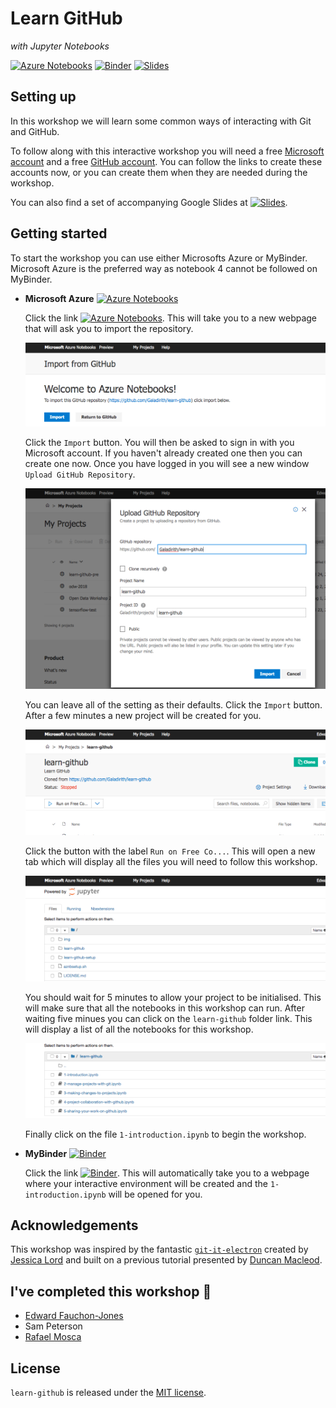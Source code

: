 # Learn GitHub
*with Jupyter Notebooks*

[![Azure Notebooks](https://notebooks.azure.com/launch.png)][azure]
[![Binder](https://mybinder.org/badge.svg)][binder]
[![Slides](https://img.shields.io/badge/slides-learn--github-yellow.svg)][slides]

## Setting up

In this workshop we will learn some common ways of interacting with Git and
GitHub.

To follow along with this interactive workshop you will need a free
[Microsoft account](https://account.microsoft.com/account) and a free
[GitHub account](https://github.com/join). You can follow the links to create
these accounts now, or you can create them when they are needed during the
workshop.

You can also find a set of accompanying Google Slides at
[![Slides](https://img.shields.io/badge/slides-learn--github-yellow.svg)][slides].

## Getting started

To start the workshop you can use either Microsofts Azure or MyBinder.
Microsoft Azure is the preferred way as notebook 4 cannot be followed on
MyBinder.

- **Microsoft Azure** [![Azure Notebooks](https://notebooks.azure.com/launch.png)][azure]  

  Click the link
  [![Azure Notebooks](https://notebooks.azure.com/launch.png)][azure]. This
  will take you to a new webpage that will ask you to import the repository.

  ![](img/azure-init-1.png)

  Click the `Import` button. You will then be asked to sign in with you
  Microsoft account. If you haven't already created one then you can create one
  now. Once you have logged in you will see a new window `Upload GitHub Repository`.

  ![](img/azure-init-2.png)

  You can leave all of the setting as their defaults. Click the `Import`
  button. After a few minutes a new project will be created for you.

  ![](img/azure-init-3.png)

  Click the button with the label `Run on Free Co...`. This will open a
  new tab which will display all the files you will need to follow this
  workshop.

  ![](img/azure-init-4.png)

  You should wait for 5 minutes to allow your project to be initialised.
  This will make sure that all the notebooks in this workshop can run.
  After waiting five minues you can click on the `learn-github` folder
  link. This will display a list of all the notebooks for this workshop.

  ![](img/azure-init-5.png)

  Finally click on the file `1-introduction.ipynb` to begin the workshop.

- **MyBinder** [![Binder](https://mybinder.org/badge.svg)][binder]

  Click the link [![Binder](https://mybinder.org/badge.svg)][binder]. This will
  automatically take you to a webpage where your interactive environment will
  be created and the `1-introduction.ipynb` will be opened for you.

## Acknowledgements

This workshop was inspired by the fantastic
[`git-it-electron`](https://github.com/jlord/git-it-electron) created by
[Jessica Lord](https://github.com/jlord) and built on a previous tutorial
presented by [Duncan Macleod](https://github.com/duncanmmacleod).

## I've completed this workshop 🎉

- [Edward Fauchon-Jones](https://github.com/Galadirith)
- Sam Peterson
- [Rafael Mosca](https://github.com/rfma23)

## License

`learn-github` is released under the [MIT license][license].

[license]: LICENSE.md
[azure]: https://notebooks.azure.com/import/gh/Galadirith/learn-github
[binder]: https://mybinder.org/v2/gh/Galadirith/learn-github/master?urlpath=lab/tree/learn-github/1-introduction.ipynb
[slides]: https://docs.google.com/presentation/d/1meylnPgFfxCvg-oaSqz9ob8IWs7yB8BKH3INQEa7MbQ/edit?usp=sharing
